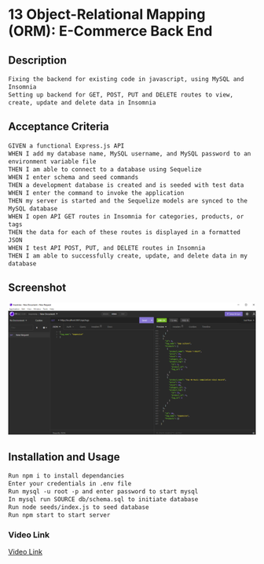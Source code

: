 # 13 Object-Relational Mapping (ORM): E-Commerce Back End

## Description
```
Fixing the backend for existing code in javascript, using MySQL and Insomnia
Setting up backend for GET, POST, PUT and DELETE routes to view, create, update and delete data in Insomnia
```

## Acceptance Criteria

```
GIVEN a functional Express.js API
WHEN I add my database name, MySQL username, and MySQL password to an environment variable file
THEN I am able to connect to a database using Sequelize
WHEN I enter schema and seed commands
THEN a development database is created and is seeded with test data
WHEN I enter the command to invoke the application
THEN my server is started and the Sequelize models are synced to the MySQL database
WHEN I open API GET routes in Insomnia for categories, products, or tags
THEN the data for each of these routes is displayed in a formatted JSON
WHEN I test API POST, PUT, and DELETE routes in Insomnia
THEN I am able to successfully create, update, and delete data in my database
```

## Screenshot
![Example of app in use in Insomnia](./assets/screenshot.png)

## Installation and Usage

```
Run npm i to install dependancies
Enter your credentials in .env file
Run mysql -u root -p and enter password to start mysql
In mysql run SOURCE db/schema.sql to initiate database
Run node seeds/index.js to seed database
Run npm start to start server
```

### Video Link
[Video Link](https://drive.google.com/file/d/1b_WEXPejnf3DZHPEclzBK6HICH987_Rl/view)